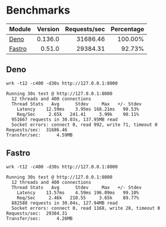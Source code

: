 # Benchmarks

| Module                                                                          | Version | Requests/sec | Percentage |
| ------------------------------------------------------------------------------- | ------: | -----------: | ---------: |
| [Deno](https://github.com/fastrodev/fastro/blob/v0.51.0/benchmarks/deno.ts)     | 0.136.0 |     31686.46 |    100.00% |
| [Fastro](https://github.com/fastrodev/fastro/blob/v0.51.0/benchmarks/fastro.ts) |  0.51.0 |     29384.31 |     92.73% |

## Deno

```
wrk -t12 -c400 -d30s http://127.0.0.1:8000
```

```
Running 30s test @ http://127.0.0.1:8000
  12 threads and 400 connections
  Thread Stats   Avg      Stdev     Max   +/- Stdev
    Latency    12.59ms    3.95ms 168.21ms   98.53%
    Req/Sec     2.65k   241.41     3.99k    90.11%
  951667 requests in 30.03s, 137.95MB read
  Socket errors: connect 0, read 992, write 71, timeout 0
Requests/sec:  31686.46
Transfer/sec:      4.59MB
```

## Fastro

```
wrk -t12 -c400 -d30s http://127.0.0.1:8000
```

```
Running 30s test @ http://127.0.0.1:8000
  12 threads and 400 connections
  Thread Stats   Avg      Stdev     Max   +/- Stdev
    Latency    13.57ms    4.59ms 196.09ms   99.10%
    Req/Sec     2.46k   210.55     3.65k    89.77%
  882588 requests in 30.04s, 127.94MB read
  Socket errors: connect 0, read 1168, write 28, timeout 0
Requests/sec:  29384.31
Transfer/sec:      4.26MB
```
